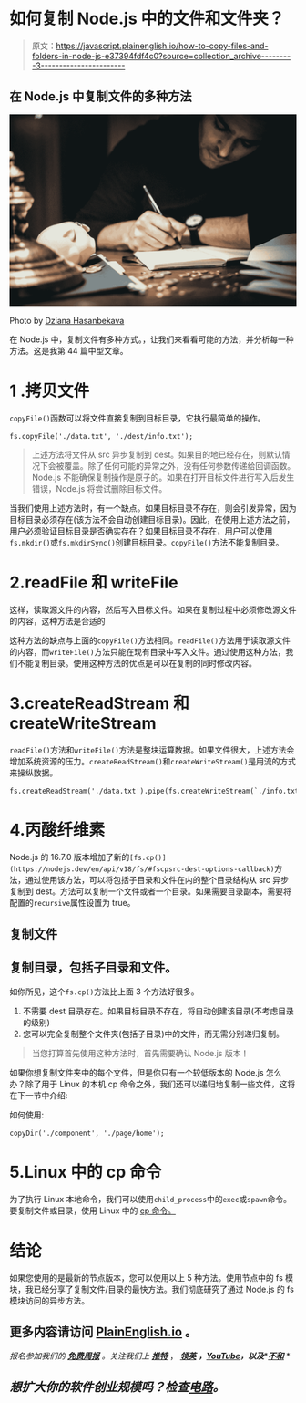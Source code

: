 # 如何复制 Node.js 中的文件和文件夹？

> 原文：<https://javascript.plainenglish.io/how-to-copy-files-and-folders-in-node-js-e37394fdf4c0?source=collection_archive---------3----------------------->

## 在 Node.js 中复制文件的多种方法

![](img/e4b2357091b082efb68403f90a3644f2.png)

Photo by [Dziana Hasanbekava](https://www.pexels.com/photo/focused-man-writing-in-account-book-at-table-7063776/)

在 Node.js 中，复制文件有多种方式。，让我们来看看可能的方法，并分析每一种方法。这是我第 44 篇中型文章。

# 1 .拷贝文件

`copyFile()`函数可以将文件直接复制到目标目录，它执行最简单的操作。

```
fs.copyFile('./data.txt', './dest/info.txt');
```

> 上述方法将文件从 src 异步复制到 dest。如果目的地已经存在，则默认情况下会被覆盖。除了任何可能的异常之外，没有任何参数传递给回调函数。Node.js 不能确保复制操作是原子的。如果在打开目标文件进行写入后发生错误，Node.js 将尝试删除目标文件。

当我们使用上述方法时，有一个缺点。如果目标目录不存在，则会引发异常，因为目标目录必须存在(该方法不会自动创建目标目录)。因此，在使用上述方法之前，用户必须验证目标目录是否确实存在？如果目标目录不存在，用户可以使用`fs.mkdir()`或`fs.mkdirSync()`创建目标目录。`copyFile()`方法不能复制目录。

# 2.readFile 和 writeFile

这样，读取源文件的内容，然后写入目标文件。如果在复制过程中必须修改源文件的内容，这种方法是合适的

这种方法的缺点与上面的`copyFile()`方法相同。`readFile()`方法用于读取源文件的内容，而`writeFile()`方法只能在现有目录中写入文件。通过使用这种方法，我们不能复制目录。使用这种方法的优点是可以在复制的同时修改内容。

# 3.createReadStream 和 createWriteStream

`readFile()`方法和`writeFile()`方法是整块运算数据。如果文件很大，上述方法会增加系统资源的压力。`createReadStream()`和`createWriteStream()`是用流的方式来操纵数据。

```
fs.createReadStream('./data.txt').pipe(fs.createWriteStream(`./info.txt`));
```

# 4.丙酸纤维素

Node.js 的 16.7.0 版本增加了新的`[fs.cp()](https://nodejs.dev/en/api/v18/fs/#fscpsrc-dest-options-callback)`方法，通过使用该方法，可以将包括子目录和文件在内的整个目录结构从 src 异步复制到 dest。方法可以复制一个文件或者一个目录。如果需要目录副本，需要将配置的`recursive`属性设置为 true。

## 复制文件

## 复制目录，包括子目录和文件。

如你所见，这个`fs.cp()`方法比上面 3 个方法好很多。

1.  不需要 dest 目录存在。如果目标目录不存在，将自动创建该目录(不考虑目录的级别)
2.  您可以完全复制整个文件夹(包括子目录)中的文件，而无需分别递归复制。

> 当您打算首先使用这种方法时，首先需要确认 Node.js 版本！

如果你想复制文件夹中的每个文件，但是你只有一个较低版本的 Node.js 怎么办？除了用于 Linux 的本机 cp 命令之外，我们还可以递归地复制一些文件，这将在下一节中介绍:

如何使用:

```
copyDir('./component', './page/home');
```

# 5.Linux 中的 cp 命令

为了执行 Linux 本地命令，我们可以使用`child_process`中的`exec`或`spawn`命令。要复制文件或目录，使用 Linux 中的 [cp 命令。](https://www.rapidtables.com/code/linux/cp.html)

# 结论

如果您使用的是最新的节点版本，您可以使用以上 5 种方法。使用节点中的 fs 模块，我已经分享了复制文件/目录的最快方法。我们彻底研究了通过 Node.js 的 fs 模块访问的异步方法。

## 更多内容请访问 [PlainEnglish.io](https://plainenglish.io/) 。

*报名参加我们的* [***免费周报***](http://newsletter.plainenglish.io/) *。关注我们上* [***推特***](https://twitter.com/inPlainEngHQ) ， [***领英***](https://www.linkedin.com/company/inplainenglish/) ***，***[***YouTube***](https://www.youtube.com/channel/UCtipWUghju290NWcn8jhyAw)***，以及****[***不和***](https://discord.gg/GtDtUAvyhW) *

## *想扩大你的软件创业规模吗？检查[电路](https://circuit.ooo/?utm=publication-post-cta)。*